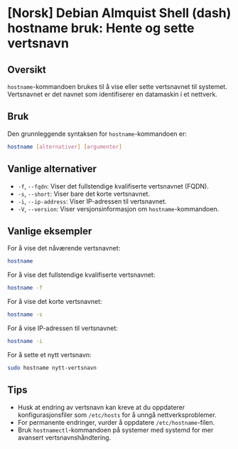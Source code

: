 # [Norsk] Debian Almquist Shell (dash) hostname bruk: Hente og sette vertsnavn

## Oversikt
`hostname`-kommandoen brukes til å vise eller sette vertsnavnet til systemet. Vertsnavnet er det navnet som identifiserer en datamaskin i et nettverk.

## Bruk
Den grunnleggende syntaksen for `hostname`-kommandoen er:

```bash
hostname [alternativer] [argumenter]
```

## Vanlige alternativer
- `-f`, `--fqdn`: Viser det fullstendige kvalifiserte vertsnavnet (FQDN).
- `-s`, `--short`: Viser bare det korte vertsnavnet.
- `-i`, `--ip-address`: Viser IP-adressen til vertsnavnet.
- `-V`, `--version`: Viser versjonsinformasjon om `hostname`-kommandoen.

## Vanlige eksempler
For å vise det nåværende vertsnavnet:

```bash
hostname
```

For å vise det fullstendige kvalifiserte vertsnavnet:

```bash
hostname -f
```

For å vise det korte vertsnavnet:

```bash
hostname -s
```

For å vise IP-adressen til vertsnavnet:

```bash
hostname -i
```

For å sette et nytt vertsnavn:

```bash
sudo hostname nytt-vertsnavn
```

## Tips
- Husk at endring av vertsnavn kan kreve at du oppdaterer konfigurasjonsfiler som `/etc/hosts` for å unngå nettverksproblemer.
- For permanente endringer, vurder å oppdatere `/etc/hostname`-filen.
- Bruk `hostnamectl`-kommandoen på systemer med systemd for mer avansert vertsnavnshåndtering.